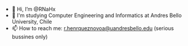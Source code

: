 - 👋 Hi, I’m @RNaHx
- 🌱 I'm studying Computer Engineering and Informatics at Andres Bello University, Chile
- 📫 How to reach me: <r.henrqueznovoa@uandresbello.edu> (serious bussines only)

<!---
RNaHx/RNaHx is a ✨ special ✨ repository because its `README.md` (this file) appears on your GitHub profile.
You can click the Preview link to take a look at your changes.
--->
